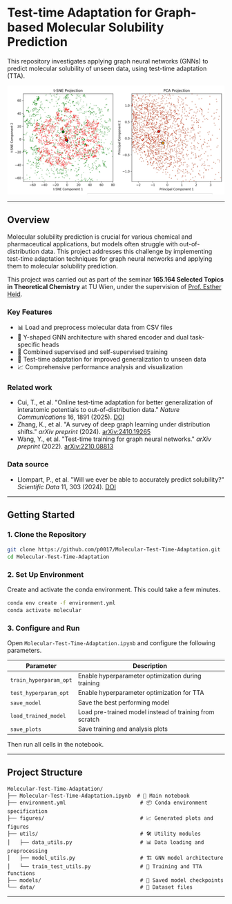 # Test-time Adaptation for Graph-based Molecular Solubility Prediction

This repository investigates applying graph neural networks (GNNs) to predict molecular solubility of unseen data, using test-time adaptation (TTA).

<p align="center">
  <img src="figures/sets_TTA.jpg" width="750" />
</p>

---

## Overview

Molecular solubility prediction is crucial for various chemical and pharmaceutical applications, but models often struggle with out-of-distribution data. This project addresses this challenge by implementing test-time adaptation techniques for graph neural networks and applying them to molecular solubility prediction.

This project was carried out as part of the seminar **165.164 Selected Topics in Theoretical Chemistry** at TU Wien, under the supervision of [Prof. Esther Heid](https://hesther.github.io/).

### Key Features
- 📊 Load and preprocess molecular data from CSV files
- 🧠 Y-shaped GNN architecture with shared encoder and dual task-specific heads
- 🎯 Combined supervised and self-supervised training
- 🔄 Test-time adaptation for improved generalization to unseen data
- 📈 Comprehensive performance analysis and visualization

### Related work
- Cui, T., et al. "Online test-time adaptation for better generalization of interatomic potentials to out-of-distribution data." *Nature Communications* 16, 1891 (2025). [DOI](https://doi.org/10.1038/s41467-025-57101-4)
- Zhang, K., et al. "A survey of deep graph learning under distribution shifts." *arXiv preprint* (2024). [arXiv:2410.19265](https://arxiv.org/abs/2410.19265)
- Wang, Y., et al. "Test-time training for graph neural networks." *arXiv preprint* (2022). [arXiv:2210.08813](https://arxiv.org/abs/2210.08813)

### Data source
- Llompart, P., et al. "Will we ever be able to accurately predict solubility?" *Scientific Data* 11, 303 (2024). [DOI](https://doi.org/10.1038/s41597-024-03105-6)

---

## Getting Started

### 1. Clone the Repository
```bash
git clone https://github.com/p0017/Molecular-Test-Time-Adaptation.git
cd Molecular-Test-Time-Adaptation
```

### 2. Set Up Environment
Create and activate the conda environment. This could take a few minutes. 
```bash
conda env create -f environment.yml
conda activate molecular
```

### 3. Configure and Run
Open `Molecular-Test-Time-Adaptation.ipynb` and configure the following parameters.

| Parameter | Description |
|-----------|-------------|
| `train_hyperparam_opt` | Enable hyperparameter optimization during training |
| `test_hyperparam_opt` | Enable hyperparameter optimization for TTA |
| `save_model` | Save the best performing model |
| `load_trained_model` | Load pre-trained model instead of training from scratch |
| `save_plots` | Save training and analysis plots |

Then run all cells in the notebook.

---

## Project Structure

```
Molecular-Test-Time-Adaptation/
├── Molecular-Test-Time-Adaptation.ipynb  # 📓 Main notebook
├── environment.yml                        # 📦 Conda environment specification
├── figures/                               # 📈 Generated plots and figures
├── utils/                                 # 🛠️ Utility modules
│   ├── data_utils.py                      # 📊 Data loading and preprocessing
│   ├── model_utils.py                     # 🏗️ GNN model architecture
│   └── train_test_utils.py                # 🎯 Training and TTA functions
├── models/                                # 💾 Saved model checkpoints
└── data/                                  # 📁 Dataset files
```

---